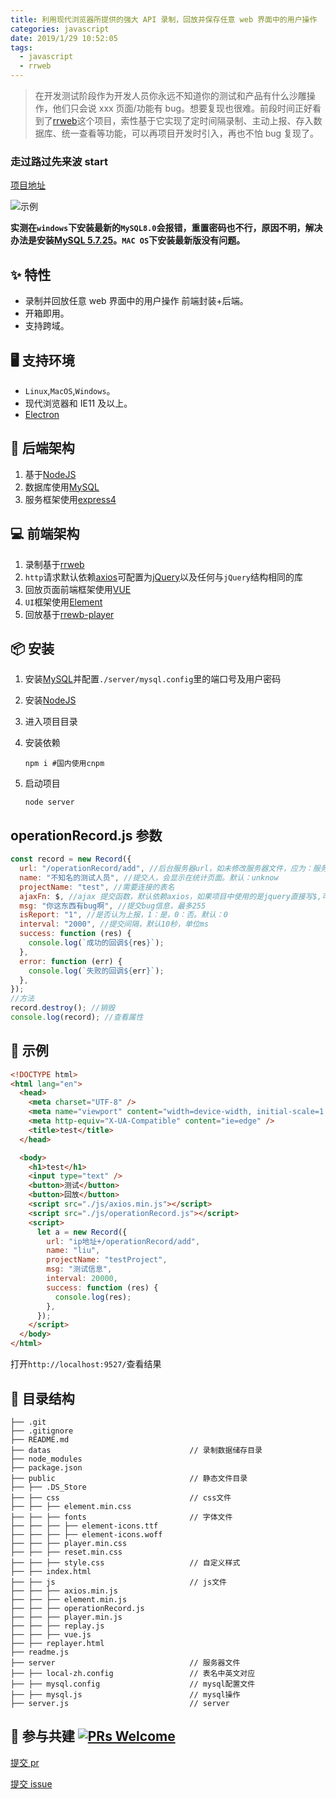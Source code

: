 ```yaml
---
title: 利用现代浏览器所提供的强大 API 录制，回放并保存任意 web 界面中的用户操作
categories: javascript
date: 2019/1/29 10:52:05
tags:
  - javascript
  - rrweb
---
```


> 在开发测试阶段作为开发人员你永远不知道你的测试和产品有什么沙雕操作，他们只会说 xxx 页面/功能有 bug。想要复现也很难。前段时间正好看到了[rrweb](https://www.rrweb.io/)这个项目，索性基于它实现了定时间隔录制、主动上报、存入数据库、统一查看等功能，可以再项目开发时引入，再也不怕 bug 复现了。

### 走过路过先来波 start

[项目地址](https://github.com/liunnn1994/operationRecord)

![示例](https://image.2077tech.com/uploads/big/535bf16b6950eb6b88fb38df50b15565.gif)

<!--more-->

**实测在`windows`下安装最新的`MySQL8.0`会报错，重置密码也不行，原因不明，解决办法是安装[MySQL 5.7.25](https://dev.mysql.com/downloads/mysql/5.7.html#downloads)。`MAC OS`下安装最新版没有问题。**

## ✨ 特性

- 录制并回放任意 web 界面中的用户操作 前端封装+后端。
- 开箱即用。
- 支持跨域。

## 🖥 支持环境

- `Linux`,`MacOS`,`Windows`。
- 现代浏览器和 IE11 及以上。
- [Electron](http://electron.atom.io/)

## 💽 后端架构

1. 基于[NodeJS](https://nodejs.org)
2. 数据库使用[MySQL](https://www.mysql.com/)
3. 服务框架使用[express4](http://www.expressjs.com.cn/)

## 💻 前端架构

1. 录制基于[rrweb](https://github.com/rrweb-io/rrweb)
2. `http`请求默认依赖[axios](https://www.kancloud.cn/yunye/axios/234845)可配置为[jQuery](http://jquery.com/)以及任何与`jQuery`结构相同的库
3. 回放页面前端框架使用[VUE](https://cn.vuejs.org/)
4. `UI`框架使用[Element](http://element-cn.eleme.io/#/zh-CN)
5. 回放基于[rrewb-player](https://github.com/rrweb-io/rrweb-player)

## 📦 安装

1. 安装[MySQL](https://www.mysql.com/)并配置`./server/mysql.config`里的端口号及用户密码

2. 安装[NodeJS](https://nodejs.org/)

3. 进入项目目录

4. 安装依赖

   ```shell
   npm i #国内使用cnpm
   ```

5. 启动项目

   ```shell
   node server
   ```

## operationRecord.js 参数

```javascript
const record = new Record({
  url: "/operationRecord/add", //后台服务器url，如未修改服务器文件，应为：服务端ip+/operationRecord/add
  name: "不知名的测试人员", //提交人，会显示在统计页面。默认：unknow
  projectName: "test", //需要连接的表名
  ajaxFn: $, //ajax 提交函数，默认依赖axios，如果项目中使用的是jquery直接写$,可以使用人和和jquery结构一致的ajax库
  msg: "你这东西有bug啊", //提交bug信息，最多255
  isReport: "1", //是否认为上报，1：是，0：否。默认：0
  interval: "2000", //提交间隔，默认10秒，单位ms
  success: function (res) {
    console.log(`成功的回调${res}`);
  },
  error: function (err) {
    console.log(`失败的回调${err}`);
  },
});
//方法
record.destroy(); //销毁
console.log(record); //查看属性
```

## 🔨 示例

```html
<!DOCTYPE html>
<html lang="en">
  <head>
    <meta charset="UTF-8" />
    <meta name="viewport" content="width=device-width, initial-scale=1.0" />
    <meta http-equiv="X-UA-Compatible" content="ie=edge" />
    <title>test</title>
  </head>

  <body>
    <h1>test</h1>
    <input type="text" />
    <button>测试</button>
    <button>回放</button>
    <script src="./js/axios.min.js"></script>
    <script src="./js/operationRecord.js"></script>
    <script>
      let a = new Record({
        url: "ip地址+/operationRecord/add",
        name: "liu",
        projectName: "testProject",
        msg: "测试信息",
        interval: 20000,
        success: function (res) {
          console.log(res);
        },
      });
    </script>
  </body>
</html>
```

打开`http://localhost:9527/`查看结果

## 📖 目录结构

```
├── .git
├── .gitignore
├── README.md
├── datas								// 录制数据储存目录
├── node_modules
├── package.json
├── public								// 静态文件目录
├── ├── .DS_Store
├── ├── css								// css文件
├── ├── ├── element.min.css
├── ├── ├── fonts						// 字体文件
├── ├── ├── ├── element-icons.ttf
├── ├── ├── ├── element-icons.woff
├── ├── ├── player.min.css
├── ├── ├── reset.min.css
├── ├── ├── style.css					// 自定义样式
├── ├── index.html
├── ├── js								// js文件
├── ├── ├── axios.min.js
├── ├── ├── element.min.js
├── ├── ├── operationRecord.js
├── ├── ├── player.min.js
├── ├── ├── replay.js
├── ├── ├── vue.js
├── ├── replayer.html
├── readme.js
├── server								// 服务器文件
├── ├── local-zh.config					// 表名中英文对应
├── ├── mysql.config					// mysql配置文件
├── ├── mysql.js						// mysql操作
├── server.js							// server
```

## 🤝 参与共建 [![PRs Welcome](https://img.shields.io/badge/PRs-welcome-brightgreen.svg?style=flat-square)](http://makeapullrequest.com)

[提交 pr](https://github.com/liunnn1994/operationRecord/pulls)

[提交 issue](https://github.com/liunnn1994/operationRecord/issues)
